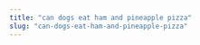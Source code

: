 ```yaml
---
title: "can dogs eat ham and pineapple pizza"
slug: "can-dogs-eat-ham-and-pineapple-pizza"
---
```


